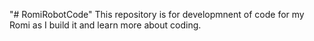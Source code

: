 "# RomiRobotCode" 
This repository is for developmnent of code for my Romi as I build it and learn more about coding.

